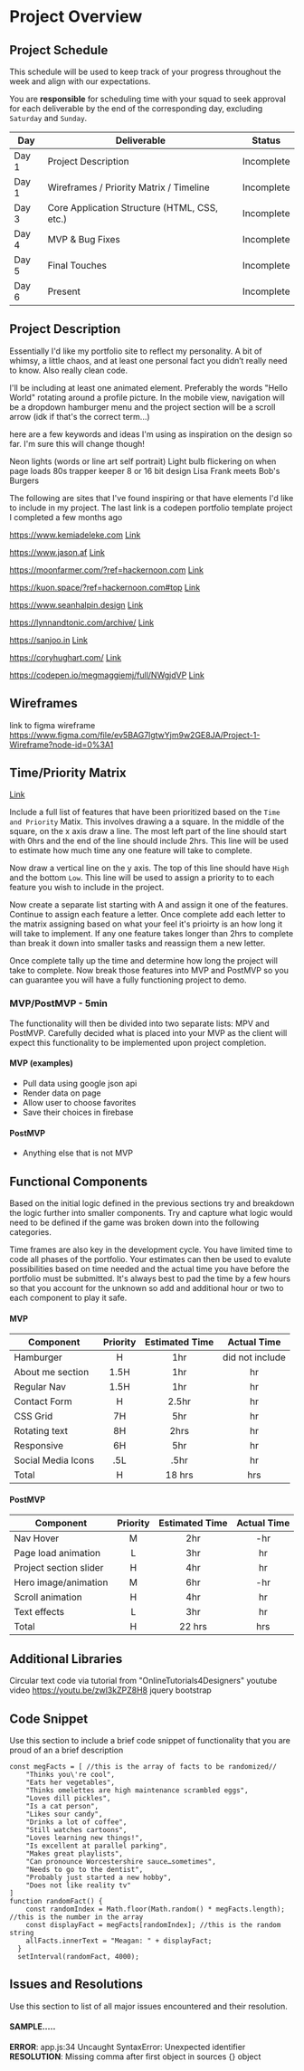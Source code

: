 # Project Overview

## Project Schedule

This schedule will be used to keep track of your progress throughout the week and align with our expectations.  

You are **responsible** for scheduling time with your squad to seek approval for each deliverable by the end of the corresponding day, excluding `Saturday` and `Sunday`.

|  Day | Deliverable | Status
|---|---| ---|
|Day 1| Project Description | Incomplete
|Day 1| Wireframes / Priority Matrix / Timeline | Incomplete
|Day 3| Core Application Structure (HTML, CSS, etc.) | Incomplete
|Day 4| MVP & Bug Fixes | Incomplete
|Day 5| Final Touches | Incomplete
|Day 6| Present | Incomplete


## Project Description

Essentially I'd like my portfolio site to reflect my personality. A bit of whimsy, a little chaos, and at least one personal fact you didn’t really need to know. Also really clean code. 

I'll be including at least one animated element. Preferably the words "Hello World"
rotating around a profile picture. In the mobile view, navigation will be a dropdown hamburger menu and the project section will be a scroll arrow (idk if that's the correct term...)

here are a few keywords and ideas I'm using as inspiration on the design so far. I'm sure this will change though!

Neon lights (words or line art self portrait)
Light bulb flickering on when page loads
80s trapper keeper
8 or 16 bit design
Lisa Frank meets Bob's Burgers

The following are sites that I've found inspiring or that have elements I'd like to include in my project. The last link is a codepen portfolio template project I completed a few months ago 

https://www.kemiadeleke.com [Link](https://www.kemiadeleke.com)

https://www.jason.af [Link](https://www.jason.af)

https://moonfarmer.com/?ref=hackernoon.com [Link](https://moonfarmer.com/?ref=hackernoon.com)

https://kuon.space/?ref=hackernoon.com#top [Link](https://kuon.space/?ref=hackernoon.com#top)

https://www.seanhalpin.design [Link](https://www.seanhalpin.design)

https://lynnandtonic.com/archive/ [Link](https://lynnandtonic.com/archive/)

https://sanjoo.in [Link](https://sanjoo.in)

https://coryhughart.com/ [Link](https://coryhughart.com/)

https://codepen.io/megmaggiemj/full/NWgjdVP [Link](https://codepen.io/megmaggiemj/full/NWgjdVP)


## Wireframes
link to figma wireframe https://www.figma.com/file/ev5BAG7lgtwYjm9w2GE8JA/Project-1-Wireframe?node-id=0%3A1

## Time/Priority Matrix 

[Link](https://res.cloudinary.com/jkeohan/image/upload/a_270/v1591621734/project1_matrix_ocy5gc_h1kg0m.jpg)

Include a full list of features that have been prioritized based on the `Time and Priority` Matix.  This involves drawing a a square.  In the middle of the square, on the x axis draw a line.  The most left part of the line should start with 0hrs and the end of the line should include 2hrs.  This line will be used to estimate how much time any one feature will take to complete. 

Now draw a vertical line on the y axis.  The top of this line should have `High` and the bottom `Low`.  This line will be used to assign a priority to to each feature you wish to include in the project.  

Now create a separate list starting with A and assign it one of the features.  Continue to assign each feature a letter.  Once complete add each letter to the matrix assigning based on what your feel it's prioirty is an how long it will take to implement. If any one feature takes longer than 2hrs to complete than break it down into smaller tasks and reassign them a new letter. 

Once complete tally up the time and determine how long the project will take to complete. Now break those features into MVP and PostMVP so you can guarantee you will have a fully functioning project to demo. 

### MVP/PostMVP - 5min

The functionality will then be divided into two separate lists: MPV and PostMVP.  Carefully decided what is placed into your MVP as the client will expect this functionality to be implemented upon project completion.  

#### MVP (examples)

- Pull data using google json api
- Render data on page 
- Allow user to choose favorites 
- Save their choices in firebase

#### PostMVP 

- Anything else that is not MVP

## Functional Components

Based on the initial logic defined in the previous sections try and breakdown the logic further into smaller components.  Try and capture what logic would need to be defined if the game was broken down into the following categories.

Time frames are also key in the development cycle.  You have limited time to code all phases of the portfolio. Your estimates can then be used to evalute possibilities based on time needed and the actual time you have before the portfolio must be submitted. It's always best to pad the time by a few hours so that you account for the unknown so add and additional hour or two to each component to play it safe.

#### MVP
| Component | Priority | Estimated Time | Actual Time |
| --- | :---: |  :---: | :---: | 
| Hamburger | H | 1hr | did not include |
| About me section  | 1.5H | 1hr | hr |
| Regular Nav | 1.5H | 1hr | hr |  
| Contact Form | H | 2.5hr|  hr | 
| CSS Grid| 7H | 5hr | hr|
| Rotating text | 8H | 2hrs|  hr | 
| Responsive | 6H | 5hr | hr | hr |
| Social Media Icons | .5L | .5hr |  hr |
| Total | H | 18 hrs| hrs |

#### PostMVP
| Component | Priority | Estimated Time | Actual Time |
| --- | :---: |  :---: | :---: | 
| Nav Hover | M | 2hr | -hr | hr |
| Page load animation | L | 3hr | hr |
| Project section slider | H | 4hr | hr |
| Hero image/animation | M | 6hr | -hr | hr |
| Scroll animation | H | 4hr | hr |
| Text effects | L | 3hr | hr |
| Total | H | 22 hrs| hrs |

## Additional Libraries
Circular text code via tutorial from "OnlineTutorials4Designers" youtube video https://youtu.be/zwl3kZPZ8H8
jquery 
bootstrap

## Code Snippet

Use this section to include a brief code snippet of functionality that you are proud of an a brief description  
```const allFacts = document.querySelector(".random-fact");//this is the html element//
const megFacts = [ //this is the array of facts to be randomized//
    "Thinks you\'re cool",
    "Eats her vegetables", 
    "Thinks omelettes are high maintenance scrambled eggs",
    "Loves dill pickles", 
    "Is a cat person",
    "Likes sour candy", 
    "Drinks a lot of coffee",
    "Still watches cartoons",
    "Loves learning new things!",
    "Is excellent at parallel parking", 
    "Makes great playlists",
    "Can pronounce Worcestershire sauce…sometimes",
    "Needs to go to the dentist",
    "Probably just started a new hobby",
    "Does not like reality tv" 
]
function randomFact() {
    const randomIndex = Math.floor(Math.random() * megFacts.length); //this is the number in the array
    const displayFact = megFacts[randomIndex]; //this is the random string
    allFacts.innerText = "Meagan: " + displayFact;
  }
  setInterval(randomFact, 4000);
```


## Issues and Resolutions
 Use this section to list of all major issues encountered and their resolution.

#### SAMPLE.....
**ERROR**: app.js:34 Uncaught SyntaxError: Unexpected identifier                                
**RESOLUTION**: Missing comma after first object in sources {} object

